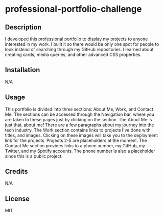 # professional-portfolio-challenge

## Description
I developed this professional portfolio to display my projects to anyone interested in my work. I built it so there would be only one spot for people to look instead of searching through my GitHub repositories. I learned about creating cards, media queries, and other advanced CSS properties.

## Installation

N/A

## Usage

This portfolio is divided into three sections: About Me, Work, and Contact Me. The sections can be accessed through the Navigation bar, where you are taken to these pages just by clicking on the section. The About Me is just that, about me! There are a few paragraphs about my journey into the tech industry. The Work section contains links to projects I've done with titles, and images. Clicking on these images will take you to the deployment link for the projects. Projects 2-5 are placeholders at the moment. The Contact Me section provides links to a phone number, my GitHub, my Twitter, and my Spotify accounts. The phone number is also a placeholder since this is a public project.





## Credits 
N/A

## License
MIT
